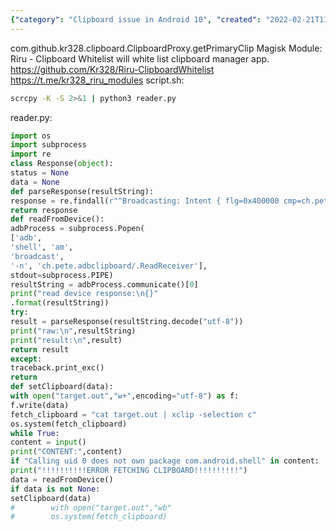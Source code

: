 ```yaml
---
{"category": "Clipboard issue in Android 10", "created": "2022-02-21T11:44:30.000Z", "date": "2022-02-21 11:44:30", "description": "This article explains how to resolve the Android 10 clipboard issue in scrcpy by utilizing Riru's Clipboard Whitelist module and incorporating the '-K' flag with Python's reader.py script, allowing compatibility with specific clipboard manager apps.", "modified": "2022-08-19T02:23:21.542Z", "tags": ["android", "clipboard", "sync", "system manage", "tweaks"], "title": "Android 10 clipboard issue for scrcpy"}
---
```

com.github.kr328.clipboard.ClipboardProxy.getPrimaryClip
Magisk Module:
Riru - Clipboard Whitelist
will white list clipboard manager app.
https://github.com/Kr328/Riru-ClipboardWhitelist
https://t.me/kr328_riru_modules
script.sh:
```bash
scrcpy -K -S 2>&1 | python3 reader.py
```
reader.py:
```python
import os
import subprocess
import re
class Response(object):
status = None
data = None
def parseResponse(resultString):
response = re.findall(r"^Broadcasting: Intent { flg=0x400000 cmp=ch.pete.adbclipboard/.ReadReceiver }\nBroadcast completed: result=-1, data=\"((.*\n?)+)\"$",resultString)[0][0]
return response
def readFromDevice():
adbProcess = subprocess.Popen(
['adb',
'shell', 'am',
'broadcast',
'-n', 'ch.pete.adbclipboard/.ReadReceiver'],
stdout=subprocess.PIPE)
resultString = adbProcess.communicate()[0]
print("read device response:\n{}"
.format(resultString))
try:
result = parseResponse(resultString.decode("utf-8"))
print("raw:\n",resultString)
print("result:\n",result)
return result
except:
traceback.print_exc()
return
def setClipboard(data):
with open("target.out","w+",encoding="utf-8") as f:
f.write(data)
fetch_clipboard = "cat target.out | xclip -selection c"
os.system(fetch_clipboard)
while True:
content = input()
print("CONTENT:",content)
if "Calling uid 0 does not own package com.android.shell" in content:
print("!!!!!!!!!!ERROR FETCHING CLIPBOARD!!!!!!!!!!")
data = readFromDevice()
if data is not None:
setClipboard(data)
#        with open("target.out","wb"
#        os.system(fetch_clipboard)
```